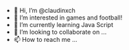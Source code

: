- 👋 Hi, I’m @claudinxch
- 👀 I’m interested in games and football!
- 🌱 I’m currently learning Java Script
- 💞️ I’m looking to collaborate on ...
- 📫 How to reach me ...

<!---
claudinxch/claudinxch is a ✨ special ✨ repository because its `README.md` (this file) appears on your GitHub profile.
You can click the Preview link to take a look at your changes.
--->
